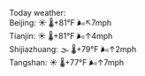 Today weather:  
Beijing: ☀️ 🌡️+81°F 🌬️↖7mph  
Tianjin: ☀️ 🌡️+81°F 🌬️↑4mph  
Shijiazhuang: 🌫  🌡️+79°F 🌬️↑2mph  
Tangshan: ☀️ 🌡️+77°F 🌬️↑7mph  
